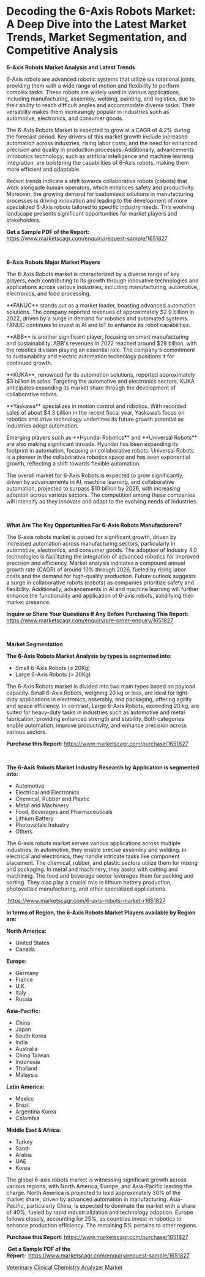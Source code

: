 <p><h1>Decoding the 6-Axis Robots Market: A Deep Dive into the Latest Market Trends, Market Segmentation, and Competitive Analysis</h1></p><p><strong>6-Axis Robots Market Analysis and Latest Trends</strong></p>
<p><p>6-Axis robots are advanced robotic systems that utilize six rotational joints, providing them with a wide range of motion and flexibility to perform complex tasks. These robots are widely used in various applications, including manufacturing, assembly, welding, painting, and logistics, due to their ability to reach difficult angles and accommodate diverse tasks. Their versatility makes them increasingly popular in industries such as automotive, electronics, and consumer goods.</p><p>The 6-Axis Robots Market is expected to grow at a CAGR of 4.2% during the forecast period. Key drivers of this market growth include increased automation across industries, rising labor costs, and the need for enhanced precision and quality in production processes. Additionally, advancements in robotics technology, such as artificial intelligence and machine learning integration, are bolstering the capabilities of 6-Axis robots, making them more efficient and adaptable.</p><p>Recent trends indicate a shift towards collaborative robots (cobots) that work alongside human operators, which enhances safety and productivity. Moreover, the growing demand for customized solutions in manufacturing processes is driving innovation and leading to the development of more specialized 6-Axis robots tailored to specific industry needs. This evolving landscape presents significant opportunities for market players and stakeholders.</p></p>
<p><strong>Get a Sample PDF of the Report:&nbsp;</strong> <a href="https://www.marketscagr.com/enquiry/request-sample/1651827?utm_campaign=3447&utm_medium=2&utm_source=Github&utm_content=ia&utm_term=23032025&utm_id=6-axis-robots">https://www.marketscagr.com/enquiry/request-sample/1651827</a></p>
<p>&nbsp;</p>
<p><strong>6-Axis Robots Major Market Players</strong></p>
<p><p>The 6-Axis Robots market is characterized by a diverse range of key players, each contributing to its growth through innovative technologies and applications across various industries, including manufacturing, automotive, electronics, and food processing.</p><p>**FANUC** stands out as a market leader, boasting advanced automation solutions. The company reported revenues of approximately $2.9 billion in 2022, driven by a surge in demand for robotics and automated systems. FANUC continues to invest in AI and IoT to enhance its robot capabilities.</p><p>**ABB** is another significant player, focusing on smart manufacturing and sustainability. ABB's revenues in 2022 reached around $28 billion, with the robotics division playing an essential role. The company's commitment to sustainability and electric automation technology positions it for continued growth.</p><p>**KUKA**, renowned for its automation solutions, reported approximately $3 billion in sales. Targeting the automotive and electronics sectors, KUKA anticipates expanding its market share through the development of collaborative robots.</p><p>**Yaskawa** specializes in motion control and robotics. With recorded sales of about $4.3 billion in the recent fiscal year, Yaskawa’s focus on robotics and drive technology underlines its future growth potential as industries adopt automation.</p><p>Emerging players such as **Hyundai Robotics** and **Universal Robots** are also making significant inroads. Hyundai has been expanding its footprint in automation, focusing on collaborative robots. Universal Robots is a pioneer in the collaborative robotics space and has seen exponential growth, reflecting a shift towards flexible automation.</p><p>The overall market for 6-Axis Robots is expected to grow significantly, driven by advancements in AI, machine learning, and collaborative automation, projected to surpass $10 billion by 2026, with increasing adoption across various sectors. The competition among these companies will intensify as they innovate and adapt to the evolving needs of industries.</p></p>
<p>&nbsp;</p>
<p><strong>What Are The Key Opportunities For 6-Axis Robots Manufacturers?</strong></p>
<p><p>The 6-axis robots market is poised for significant growth, driven by increased automation across manufacturing sectors, particularly in automotive, electronics, and consumer goods. The adoption of Industry 4.0 technologies is facilitating the integration of advanced robotics for improved precision and efficiency. Market analysis indicates a compound annual growth rate (CAGR) of around 10% through 2026, fueled by rising labor costs and the demand for high-quality production. Future outlook suggests a surge in collaborative robots (cobots) as companies prioritize safety and flexibility. Additionally, advancements in AI and machine learning will further enhance the functionality and application of 6-axis robots, solidifying their market presence.</p></p>
<p><strong>Inquire or Share Your Questions If Any Before Purchasing This Report:</strong> <a href="https://www.marketscagr.com/enquiry/pre-order-enquiry/1651827?utm_campaign=3447&utm_medium=2&utm_source=Github&utm_content=ia&utm_term=23032025&utm_id=6-axis-robots">https://www.marketscagr.com/enquiry/pre-order-enquiry/1651827</a></p>
<p>&nbsp;</p>
<p><strong>Market Segmentation</strong></p>
<p><strong>The 6-Axis Robots Market Analysis by types is segmented into:</strong></p>
<p><ul><li>Small 6-Axis Robots (≤ 20Kg)</li><li>Large 6-Axis Robots (> 20Kg)</li></ul></p>
<p><p>The 6-Axis Robots market is divided into two main types based on payload capacity. Small 6-Axis Robots, weighing 20 kg or less, are ideal for light-duty applications in electronics, assembly, and packaging, offering agility and space efficiency. In contrast, Large 6-Axis Robots, exceeding 20 kg, are suited for heavy-duty tasks in industries such as automotive and metal fabrication, providing enhanced strength and stability. Both categories enable automation, improve productivity, and enhance precision across various sectors.</p></p>
<p><strong>Purchase this Report:&nbsp;</strong><a href="https://www.marketscagr.com/purchase/1651827?utm_campaign=3447&utm_medium=2&utm_source=Github&utm_content=ia&utm_term=23032025&utm_id=6-axis-robots">https://www.marketscagr.com/purchase/1651827</a></p>
<p>&nbsp;</p>
<p><strong>The 6-Axis Robots Market Industry Research by Application is segmented into:</strong></p>
<p><ul><li>Automotive</li><li>Electrical and Electronics</li><li>Chemical, Rubber and Plastic</li><li>Metal and Machinery</li><li>Food, Beverages and Pharmaceuticals</li><li>Lithium Battery</li><li>Photovoltaic Industry</li><li>Others</li></ul></p>
<p><p>The 6-axis robots market serves various applications across multiple industries. In automotive, they enable precise assembly and welding. In electrical and electronics, they handle intricate tasks like component placement. The chemical, rubber, and plastic sectors utilize them for mixing and packaging. In metal and machinery, they assist with cutting and machining. The food and beverage sector leverages them for packing and sorting. They also play a crucial role in lithium battery production, photovoltaic manufacturing, and other specialized applications.</p></p>
<p><a href="https://www.marketscagr.com/6-axis-robots-market-r1651827?utm_campaign=3447&utm_medium=2&utm_source=Github&utm_content=ia&utm_term=23032025&utm_id=6-axis-robots">&nbsp;https://www.marketscagr.com/6-axis-robots-market-r1651827</a></p>
<p><strong>In terms of Region, the 6-Axis Robots Market Players available by Region are:</strong></p>
<p>
    <p> <strong> North America: </strong>
        <ul>
            <li>United States</li>
            <li>Canada</li>
        </ul>
        </p> 
    <p> <strong> Europe: </strong>
        <ul>
            <li>Germany</li>
            <li>France</li>
            <li>U.K.</li>
            <li>Italy</li>
            <li>Russia</li>
        </ul>
        </p> 
    <p> <strong> Asia-Pacific: </strong>
        <ul>
            <li>China</li>
            <li>Japan</li>
            <li>South Korea</li>
            <li>India</li>
            <li>Australia</li>
            <li>China Taiwan</li>
            <li>Indonesia</li>
            <li>Thailand</li>
            <li>Malaysia</li>
        </ul>
        </p> 
    <p> <strong> Latin America: </strong>
        <ul>
            <li>Mexico</li>
            <li>Brazil</li>
            <li>Argentina Korea</li>
            <li>Colombia</li>
        </ul>
        </p> 
    <p> <strong> Middle East & Africa: </strong>
        <ul>
            <li>Turkey</li>
            <li>Saudi</li>
            <li>Arabia</li>
            <li>UAE</li>
            <li>Korea</li>
        </ul>
    </p>
    </p>
<p><p>The global 6-axis robots market is witnessing significant growth across various regions, with North America, Europe, and Asia-Pacific leading the charge. North America is projected to hold approximately 30% of the market share, driven by advanced automation in manufacturing. Asia-Pacific, particularly China, is expected to dominate the market with a share of 40%, fueled by rapid industrialization and technology adoption. Europe follows closely, accounting for 25%, as countries invest in robotics to enhance production efficiency. The remaining 5% pertains to other regions.</p></p>
<p><strong>Purchase this Report: </strong><a href="https://www.marketscagr.com/purchase/1651827?utm_campaign=3447&utm_medium=2&utm_source=Github&utm_content=ia&utm_term=23032025&utm_id=6-axis-robots">https://www.marketscagr.com/purchase/1651827</a></p>
<p>&nbsp;<strong>Get a Sample PDF of the Report:&nbsp;&nbsp;</strong><a href="https://www.marketscagr.com/enquiry/request-sample/1651827?utm_campaign=3447&utm_medium=2&utm_source=Github&utm_content=ia&utm_term=23032025&utm_id=6-axis-robots">https://www.marketscagr.com/enquiry/request-sample/1651827</a></p>
<p><strong></strong></p>
<p><p><a href="https://github.com/prantoblouin/Market-Research-Report-List-1/blob/main/veterinary-clinical-chemistry-analyzer-market.md?utm_campaign=3447&utm_medium=2&utm_source=Github&utm_content=ia&utm_term=23032025&utm_id=6-axis-robots">Veterinary Clinical Chemistry Analyzer Market</a></p></p>